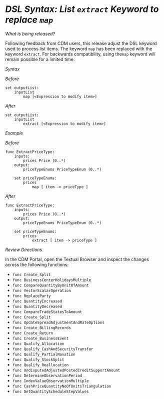 # *DSL Syntax: List `extract` Keyword to replace `map`*

_What is being released?_

Following feedback from CDM users, this release adjust the DSL keyword used to process list items.  The keyword `map` has been replaced with the keyword `extract`.  For backwards compatibility, using the`map` keyword will remain possible for a limited time.

_Syntax_

_Before_

```
set outputList:
    inputList
        map [<Expression to modify item>]
```

_After_

```
set outputList:
    inputList
        extract [<Expression to modify item>]
```

_Example_

_Before_

```
func ExtractPriceType: 
    inputs:
        prices Price (0..*)
    output:
        priceTypeEnums PriceTypeEnum (0..*)

    set priceTypeEnums:
        prices 
            map [ item -> priceType ]
```

_After_

```
func ExtractPriceType: 
    inputs:
        prices Price (0..*)
    output:
        priceTypeEnums PriceTypeEnum (0..*)

    set priceTypeEnums:
        prices 
            extract [ item -> priceType ]
```

_Review Directions_
 
In the CDM Portal, open the Textual Browser and inspect the changes across the following functions: 

*	`func Create_Split`
*	`func BusinessCenterHolidaysMultiple`
*	`func CompareQuantityByUnitOfAmount`
*	`func VectorScalarOperation`
*	`func ReplaceParty`
*	`func QuantityIncreased`
*	`func QuantityDecreased`
*	`func CompareTradeStatesToAmount`
*	`func Create_Split`
*	`func UpdateSpreadAdjustmentAndRateOptions`
*	`func Create_BillingRecords`
*	`func Create_Return`
*	`func Create_BusinessEvent`
*	`func Qualify_Allocation`
*	`func Qualify_CashAndSecurityTransfer`
*	`func Qualify_PartialNovation`
*	`func Qualify_StockSplit`
*	`func Qualify_Reallocation`
*	`func UndisputedAdjustedPostedCreditSupportAmount`
*	`func DetermineObservationPeriod`
*	`func IndexValueObservationMultiple`
*	`func CashPriceQuantityNoOfUnitsTriangulation`
*	`func GetQuantityScheduleStepValues`
